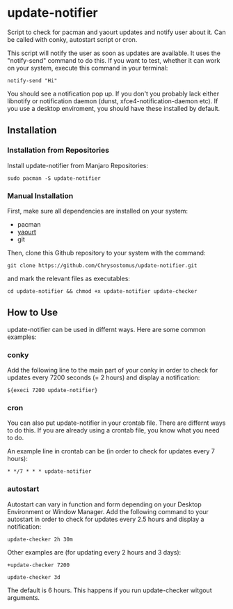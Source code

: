 # update-notifier
Script to check for pacman and yaourt updates and notify user about it. Can be called with conky, autostart script or cron.
 
 This script will notify the user as soon as updates are available. It uses the "notify-send" command to do this. If you want to test, whether it can work on your system, execute this command in your terminal:
 ```
 notify-send "Hi"
 ```
 You should see a notification pop up. If you don't you probably lack either libnotify or notification daemon (dunst, xfce4-notification-daemon etc). If you use a desktop enviroment, you should have these installed by default.

## Installation

### Installation from Repositories
Install update-notifier from Manjaro Repositories:
```
sudo pacman -S update-notifier
```

### Manual Installation
First, make sure all dependencies are installed on your system:
- pacman
- [yaourt](https://wiki.archlinux.org/index.php/Yaourt)
- git

Then, clone this Github repository to your system with the command:
```
git clone https://github.com/Chrysostomus/update-notifier.git
```
and mark the relevant files as executables:
```
cd update-notifier && chmod +x update-notifier update-checker
```


## How to Use
update-notifier can be used in differnt ways. Here are some common examples:

### conky
Add the following line to the main part of your conky in order to check for updates every 7200 seconds (= 2 hours) and display a notification: 
```
${execi 7200 update-notifier}
```

### cron
You can also put update-notifier in your crontab file. There are differnt ways to do this. If you are already using a crontab file, you know what you need to do.

An example line in crontab can be (in order to check for updates every 7 hours):
 ```
 * */7 * * * update-notifier
 ```
 

### autostart
Autostart can vary in function and form depending on your Desktop Environment or Window Manager. Add the following command to your autostart in order to check for updates every 2.5 hours and display a notification: 
```
update-checker 2h 30m
```
Other examples are (for updating every 2 hours and 3 days):
 ```
 +update-checker 7200
 ```
 ```
 update-checker 3d
 ```

The default is 6 hours. This happens if you run update-checker witgout arguments.
